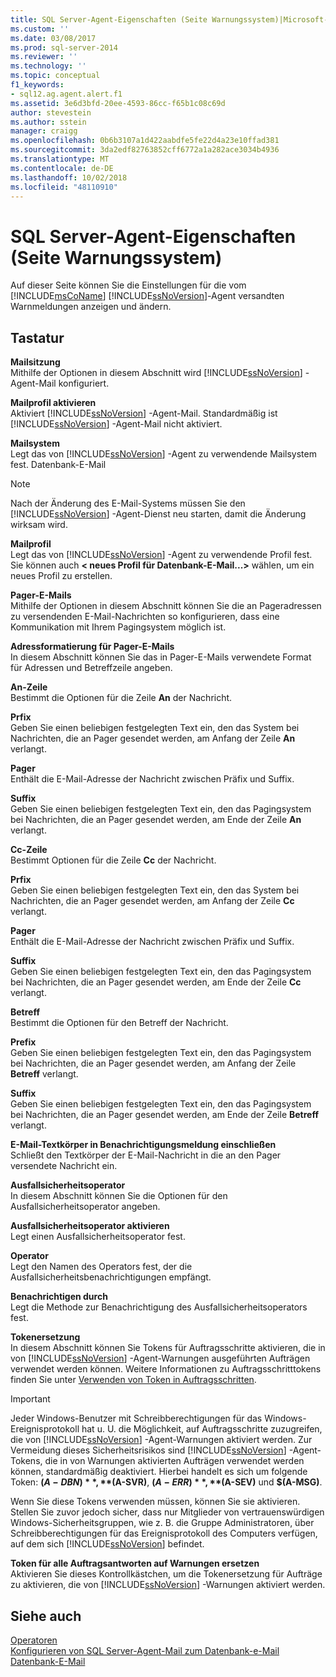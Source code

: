 ```yaml
---
title: SQL Server-Agent-Eigenschaften (Seite Warnungssystem)|Microsoft-Dokumente
ms.custom: ''
ms.date: 03/08/2017
ms.prod: sql-server-2014
ms.reviewer: ''
ms.technology: ''
ms.topic: conceptual
f1_keywords:
- sql12.ag.agent.alert.f1
ms.assetid: 3e6d3bfd-20ee-4593-86cc-f65b1c08c69d
author: stevestein
ms.author: sstein
manager: craigg
ms.openlocfilehash: 0b6b3107a1d422aabdfe5fe22d4a23e10ffad381
ms.sourcegitcommit: 3da2edf82763852cff6772a1a282ace3034b4936
ms.translationtype: MT
ms.contentlocale: de-DE
ms.lasthandoff: 10/02/2018
ms.locfileid: "48110910"
---
```

# <a name="sql-server-agent-properties-alert-system-page"></a>SQL Server-Agent-Eigenschaften (Seite Warnungssystem)
  Auf dieser Seite können Sie die Einstellungen für die vom [!INCLUDE[msCoName](../../includes/msconame-md.md)] [!INCLUDE[ssNoVersion](../../includes/ssnoversion-md.md)]-Agent versandten Warnmeldungen anzeigen und ändern.  
  
## <a name="options"></a>Tastatur  
 **Mailsitzung**  
 Mithilfe der Optionen in diesem Abschnitt wird [!INCLUDE[ssNoVersion](../../includes/ssnoversion-md.md)] -Agent-Mail konfiguriert.  
  
 **Mailprofil aktivieren**  
 Aktiviert [!INCLUDE[ssNoVersion](../../includes/ssnoversion-md.md)] -Agent-Mail. Standardmäßig ist [!INCLUDE[ssNoVersion](../../includes/ssnoversion-md.md)] -Agent-Mail nicht aktiviert.  
  
 **Mailsystem**  
 Legt das von [!INCLUDE[ssNoVersion](../../includes/ssnoversion-md.md)] -Agent zu verwendende Mailsystem fest. Datenbank-E-Mail  
  
> [!NOTE]  
>  Nach der Änderung des E-Mail-Systems müssen Sie den [!INCLUDE[ssNoVersion](../../includes/ssnoversion-md.md)] -Agent-Dienst neu starten, damit die Änderung wirksam wird.  
  
 **Mailprofil**  
 Legt das von [!INCLUDE[ssNoVersion](../../includes/ssnoversion-md.md)] -Agent zu verwendende Profil fest. Sie können auch **\< neues Profil für Datenbank-E-Mail...>** wählen, um ein neues Profil zu erstellen.  
  
 **Pager-E-Mails**  
 Mithilfe der Optionen in diesem Abschnitt können Sie die an Pageradressen zu versendenden E-Mail-Nachrichten so konfigurieren, dass eine Kommunikation mit Ihrem Pagingsystem möglich ist.  
  
 **Adressformatierung für Pager-E-Mails**  
 In diesem Abschnitt können Sie das in Pager-E-Mails verwendete Format für Adressen und Betreffzeile angeben.  
  
 **An-Zeile**  
 Bestimmt die Optionen für die Zeile **An** der Nachricht.  
  
 **Prfix**  
 Geben Sie einen beliebigen festgelegten Text ein, den das System bei Nachrichten, die an Pager gesendet werden, am Anfang der Zeile **An** verlangt.  
  
 **Pager**  
 Enthält die E-Mail-Adresse der Nachricht zwischen Präfix und Suffix.  
  
 **Suffix**  
 Geben Sie einen beliebigen festgelegten Text ein, den das Pagingsystem bei Nachrichten, die an Pager gesendet werden, am Ende der Zeile **An** verlangt.  
  
 **Cc-Zeile**  
 Bestimmt Optionen für die Zeile **Cc** der Nachricht.  
  
 **Prfix**  
 Geben Sie einen beliebigen festgelegten Text ein, den das System bei Nachrichten, die an Pager gesendet werden, am Anfang der Zeile **Cc** verlangt.  
  
 **Pager**  
 Enthält die E-Mail-Adresse der Nachricht zwischen Präfix und Suffix.  
  
 **Suffix**  
 Geben Sie einen beliebigen festgelegten Text ein, den das Pagingsystem bei Nachrichten, die an Pager gesendet werden, am Ende der Zeile **Cc** verlangt.  
  
 **Betreff**  
 Bestimmt die Optionen für den Betreff der Nachricht.  
  
 **Prefix**  
 Geben Sie einen beliebigen festgelegten Text ein, den das Pagingsystem bei Nachrichten, die an Pager gesendet werden, am Anfang der Zeile **Betreff** verlangt.  
  
 **Suffix**  
 Geben Sie einen beliebigen festgelegten Text ein, den das Pagingsystem bei Nachrichten, die an Pager gesendet werden, am Ende der Zeile **Betreff** verlangt.  
  
 **E-Mail-Textkörper in Benachrichtigungsmeldung einschließen**  
 Schließt den Textkörper der E-Mail-Nachricht in die an den Pager versendete Nachricht ein.  
  
 **Ausfallsicherheitsoperator**  
 In diesem Abschnitt können Sie die Optionen für den Ausfallsicherheitsoperator angeben.  
  
 **Ausfallsicherheitsoperator aktivieren**  
 Legt einen Ausfallsicherheitsoperator fest.  
  
 **Operator**  
 Legt den Namen des Operators fest, der die Ausfallsicherheitsbenachrichtigungen empfängt.  
  
 **Benachrichtigen durch**  
 Legt die Methode zur Benachrichtigung des Ausfallsicherheitsoperators fest.  
  
 **Tokenersetzung**  
 In diesem Abschnitt können Sie Tokens für Auftragsschritte aktivieren, die in von [!INCLUDE[ssNoVersion](../../includes/ssnoversion-md.md)] -Agent-Warnungen ausgeführten Aufträgen verwendet werden können. Weitere Informationen zu Auftragsschritttokens finden Sie unter [Verwenden von Token in Auftragsschritten](use-tokens-in-job-steps.md).  
  
> [!IMPORTANT]  
>  Jeder Windows-Benutzer mit Schreibberechtigungen für das Windows-Ereignisprotokoll hat u. U. die Möglichkeit, auf Auftragsschritte zuzugreifen, die von [!INCLUDE[ssNoVersion](../../includes/ssnoversion-md.md)] -Agent-Warnungen aktiviert werden. Zur Vermeidung dieses Sicherheitsrisikos sind [!INCLUDE[ssNoVersion](../../includes/ssnoversion-md.md)] -Agent-Tokens, die in von Warnungen aktivierten Aufträgen verwendet werden können, standardmäßig deaktiviert. Hierbei handelt es sich um folgende Token: **$(A-DBN)**, **$(A-SVR)**, **$(A-ERR)**, **$(A-SEV)** und **$(A-MSG)**.  
>   
>  Wenn Sie diese Tokens verwenden müssen, können Sie sie aktivieren. Stellen Sie zuvor jedoch sicher, dass nur Mitglieder von vertrauenswürdigen Windows-Sicherheitsgruppen, wie z. B. die Gruppe Administratoren, über Schreibberechtigungen für das Ereignisprotokoll des Computers verfügen, auf dem sich [!INCLUDE[ssNoVersion](../../includes/ssnoversion-md.md)] befindet.  
  
 **Token für alle Auftragsantworten auf Warnungen ersetzen**  
 Aktivieren Sie dieses Kontrollkästchen, um die Tokenersetzung für Aufträge zu aktivieren, die von [!INCLUDE[ssNoVersion](../../includes/ssnoversion-md.md)] -Warnungen aktiviert werden.  
  
## <a name="see-also"></a>Siehe auch  
 [Operatoren](operators.md)   
 [Konfigurieren von SQL Server-Agent-Mail zum Datenbank-e-Mail](../../relational-databases/database-mail/configure-sql-server-agent-mail-to-use-database-mail.md)   
 [Datenbank-E-Mail](../../relational-databases/database-mail/database-mail.md)  
  
  
